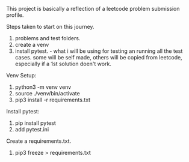 This project is basically a reflection of a leetcode problem submission 
profile.

Steps taken to start on this journey.
1. problems and test folders.
2. create a venv
3. install pytest. - what i will be using for testing an running all the test 
cases. some will be self made, others will be copied from leetcode, especially 
    if a 1st solution doen't work. 
 
 
Venv Setup:
1. python3 -m venv venv
2. source ./venv/bin/activate
3. pip3 install -r requirements.txt

Install pytest:
1. pip install pytest
2. add pytest.ini

Create a requirements.txt.
1. pip3 freeze > requirements.txt